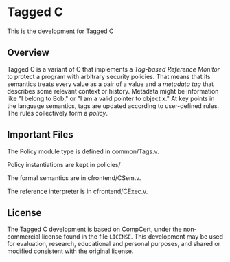 # Tagged C
This is the development for Tagged C

## Overview

Tagged C is a variant of C that implements a *Tag-based Reference Monitor* to protect a program
with arbitrary security policies. That means that its semantics treats every value as a pair
of a value and a *metadata tag* that describes some relevant context or history. Metadata
might be information like "I belong to Bob," or "I am a valid pointer to object x."
At key points in the language semantics, tags are updated according to user-defined rules.
The rules collectively form a *policy*.

## Important Files

The Policy module type is defined in common/Tags.v.

Policy instantiations are kept in policies/

The formal semantics are in cfrontend/CSem.v.

The reference interpreter is in cfrontend/CExec.v.

## License
The Tagged C development is based on CompCert, under the non-commercial
license found in the file `LICENSE`. This development may be used
for evaluation, research, educational and personal purposes, and shared
or modified consistent with the original license.
